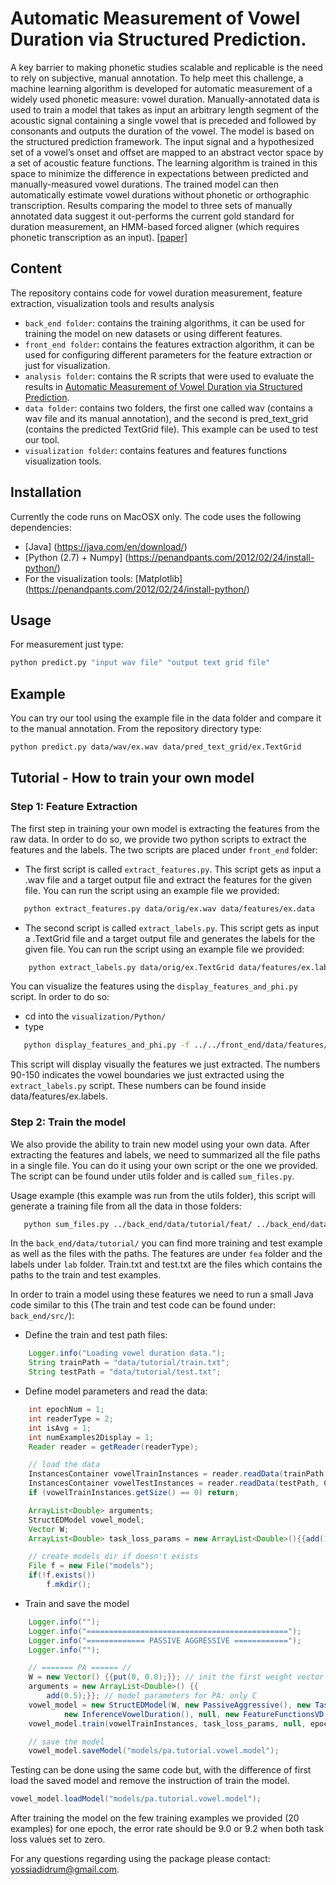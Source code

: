 # Automatic Measurement of Vowel Duration via Structured Prediction.
A key barrier to making phonetic studies scalable and replicable is the need to rely on subjective, manual annotation. To help meet this challenge, a machine learning algorithm is developed for automatic measurement of a widely used phonetic measure: vowel duration. Manually-annotated data is used to train a model that takes as input an arbitrary length segment of the acoustic signal containing a single vowel that is preceded and followed by consonants and outputs the duration of the vowel. The model is based on the structured prediction framework. The input signal and a hypothesized set of a vowel’s onset and offset are mapped to an abstract vector space by a set of acoustic feature functions. The learning algorithm is trained in this space to minimize the difference in expectations between predicted and manually-measured vowel durations. The trained model can then automatically estimate vowel durations without phonetic or orthographic transcription. Results comparing the model to three sets of manually annotated data suggest it out-performs the current gold standard for duration measurement, an HMM-based forced aligner (which requires phonetic transcription as an input). [[paper]](https://arxiv.org/pdf/1610.08166v1.pdf)

## Content
The repository contains code for vowel duration measurement, feature extraction, visualization tools and results analysis
 - `back_end folder`: contains the training algorithms, it can be used for training the model on new datasets or using different features.
 - `front_end folder`: contains the features extraction algorithm, it can be used for configuring different parameters for the feature extraction or just for visualization.
 - `analysis folder`: contains the R scripts that were used to evaluate the results in [Automatic Measurement of Vowel Duration via Structured Prediction](https://arxiv.org/pdf/1610.08166v1.pdf).
 - `data folder`: contains two folders, the first one called wav (contains a wav file and its manual annotation), and the second is pred_text_grid (contains the predicted TextGrid file). This example can be used to test our tool.
 - `visualization folder`: contains features and features functions visualization tools.

## Installation
Currently the code runs on MacOSX only.
The code uses the following dependencies:
 - [Java] (https://java.com/en/download/)
 - [Python (2.7) + Numpy] (https://penandpants.com/2012/02/24/install-python/)
 - For the visualization tools: [Matplotlib] (https://penandpants.com/2012/02/24/install-python/)
 
## Usage
For measurement just type: 
```bash
python predict.py "input wav file" "output text grid file"
```

## Example
You can try our tool using the example file in the data folder and compare it to the manual annotation.
From the repository directory type: 
```bash
python predict.py data/wav/ex.wav data/pred_text_grid/ex.TextGrid
```

## Tutorial - How to train your own model
### Step 1: Feature Extraction
The first step in training your own model is extracting the features from the raw data. In order to do so, we provide two python scripts to extract the features and the labels.
The two scripts are placed under `front_end` folder:
 - The first script is called `extract_features.py`. This script gets as input a .wav file and a target output file and extract the features for the given file. You can run the script using an example file we provided: 

 ```bash
	python extract_features.py data/orig/ex.wav data/features/ex.data
```

 - The second script is called `extract_labels.py`. This script gets as input a .TextGrid file and a target output file and generates the labels for the given file. You can run the script using an example file we provided:

```bash
	python extract_labels.py data/orig/ex.TextGrid data/features/ex.labels
```

You can visualize the features using the `display_features_and_phi.py` script. 
In order to do so:
 - cd into the `visualization/Python/`
 - type 

 ```bash
	python display_features_and_phi.py -f ../../front_end/data/features/ex.data -l 90-150 -p 0-0
 ```

This script will display visually the features we just extracted. The numbers 90-150 indicates the vowel boundaries we just extracted using the `extract_labels.py` script. These numbers can be found inside data/features/ex.labels.

### Step 2: Train the model
We also provide the ability to train new model using your own data. After extracting the features and labels, we need to summarized all the file paths in a single file.
You can do it using your own script or the one we provided. The script can be found under utils folder and is called `sum_files.py`. 

Usage example (this example was run from the utils folder), this script will generate a training file from all the data in those folders: 

 ```bash
	python sum_files.py ../back_end/data/tutorial/feat/ ../back_end/data/tutorial/lab/ all.txt
 ```


In the `back_end/data/tutorial/` you can find more training and test example as well as the files with the paths. The features are under `fea` folder and the labels under `lab` folder. Train.txt and test.txt are the files which contains the paths to the train and test examples.

In order to train a model using these features we need to run a small Java code similar to this (The train and test code can be found under: `back_end/src/`):
 - Define the train and test path files:
```java
    Logger.info("Loading vowel duration data.");
    String trainPath = "data/tutorial/train.txt";
    String testPath = "data/tutorial/test.txt";
```
 -  Define model parameters and read the data:
```java
    int epochNum = 1;
    int readerType = 2;
    int isAvg = 1;
    int numExamples2Display = 1;
    Reader reader = getReader(readerType);

    // load the data
    InstancesContainer vowelTrainInstances = reader.readData(trainPath, Consts.SPACE, Consts.COLON_SPLITTER);
    InstancesContainer vowelTestInstances = reader.readData(testPath, Consts.SPACE, Consts.COLON_SPLITTER);
    if (vowelTrainInstances.getSize() == 0) return;

    ArrayList<Double> arguments;
    StructEDModel vowel_model;
    Vector W;
    ArrayList<Double> task_loss_params = new ArrayList<Double>(){{add(1.0);add(2.0);}}; // task loss parameters

    // create models dir if doesn't exists
    File f = new File("models");
    if(!f.exists())
        f.mkdir();
```
 -  Train and save the model
```java
    Logger.info("");
    Logger.info("=============================================");
    Logger.info("============= PASSIVE AGGRESSIVE ============");
    Logger.info("");

    // ======= PA ====== //
    W = new Vector() {{put(0, 0.0);}}; // init the first weight vector
    arguments = new ArrayList<Double>() {{
        add(0.5);}}; // model parameters for PA: only C
    vowel_model = new StructEDModel(W, new PassiveAggressive(), new TaskLossVowelDuration(),
            new InferenceVowelDuration(), null, new FeatureFunctionsVD(), arguments); // create the model
    vowel_model.train(vowelTrainInstances, task_loss_params, null, epochNum, isAvg, true); // train

    // save the model
    vowel_model.saveModel("models/pa.tutorial.vowel.model");
```
Testing can be done using the same code but, with the difference of first load the saved model and remove the instruction of train the model.

```java
vowel_model.loadModel("models/pa.tutorial.vowel.model");
```

After training the model on the few training examples we provided (20 examples) for one epoch, the error rate should be 9.0 or 9.2 when both task loss values set to zero.

For any questions regarding using the package please contact: yossiadidrum@gmail.com.

